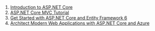 1. [Introduction to ASP.NET Core](https://docs.microsoft.com/en-us/aspnet/core/?view=aspnetcore-3.1)
1. [ASP.NET Core MVC Tutorial](https://docs.microsoft.com/en-us/aspnet/core/tutorials/first-mvc-app/?view=aspnetcore-3.1)
1. [Get Started with ASP.NET Core and Entity Framework 6](https://docs.microsoft.com/en-us/aspnet/core/data/entity-framework-6?view=aspnetcore-3.1)
1. [Architect Modern Web Applications with ASP.NET Core and Azure](https://docs.microsoft.com/en-us/dotnet/architecture/modern-web-apps-azure/)